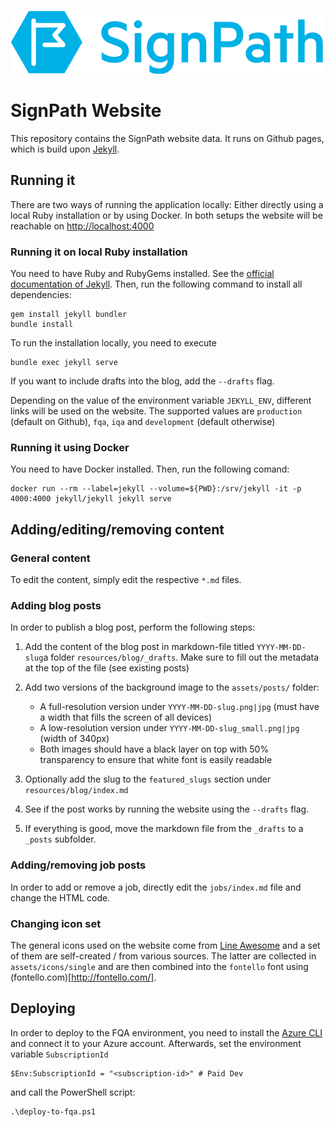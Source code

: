 [![SignPath logo](./assets/logo_signpath_500.png)](https://about.signpath.io)

# SignPath Website

This repository contains the SignPath website data. It runs on Github pages, which is build upon [Jekyll](https://jekyllrb.com).

## Running it
There are two ways of running the application locally: Either directly using a local Ruby installation or by using Docker. In both setups the website will be reachable on [http://localhost:4000](http://localhost:4000)

### Running it on local Ruby installation
You need to have Ruby and RubyGems installed. See the [official documentation of Jekyll](https://jekyllrb.com/docs/installation/).
Then, run the following command to install all dependencies:

	gem install jekyll bundler
	bundle install

To run the installation locally, you need to execute

	bundle exec jekyll serve

If you want to include drafts into the blog, add the `--drafts` flag.

Depending on the value of the environment variable `JEKYLL_ENV`, different links will be used on the website. The supported values are `production` (default on Github), `fqa`, `iqa` and `development` (default otherwise)

### Running it using Docker
You need to have Docker installed.
Then, run the following comand:

	docker run --rm --label=jekyll --volume=${PWD}:/srv/jekyll -it -p 4000:4000 jekyll/jekyll jekyll serve

## Adding/editing/removing content

### General content

To edit the content, simply edit the respective `*.md` files.

### Adding blog posts

In order to publish a blog post, perform the following steps:

1. Add the content of the blog post in markdown-file titled `YYYY-MM-DD-slug`a folder `resources/blog/_drafts`. Make sure to fill out the metadata at the top of the file (see existing posts)
2. Add two versions of the background image to the `assets/posts/` folder:
 	
 	* A full-resolution version under `YYYY-MM-DD-slug.png|jpg` (must have a width that fills the screen of all devices)
 	* A low-resolution version under `YYYY-MM-DD-slug_small.png|jpg` (width of 340px)
 	* Both images should have a black layer on top with 50% transparency to ensure that white font is easily readable
3. Optionally add the slug to the `featured_slugs` section under `resources/blog/index.md`
4. See if the post works by running the website using the `--drafts` flag.
5. If everything is good, move the markdown file from the `_drafts` to a `_posts` subfolder.

### Adding/removing job posts

In order to add or remove a job, directly edit the `jobs/index.md` file and change the HTML code.

### Changing icon set

The general icons used on the website come from [Line Awesome](https://icons8.com/line-awesome) and a set of them are self-created / from various sources. The latter are collected in `assets/icons/single` and are then combined into the `fontello` font using (fontello.com)[http://fontello.com/].

## Deploying
In order to deploy to the FQA environment, you need to install the [Azure CLI](https://docs.microsoft.com/en-us/cli/azure/install-azure-cli?view=azure-cli-latest) and connect it to your Azure account. Afterwards, set the environment variable `SubscriptionId`

	$Env:SubscriptionId = "<subscription-id>" # Paid Dev

and call the PowerShell script:

	.\deploy-to-fqa.ps1